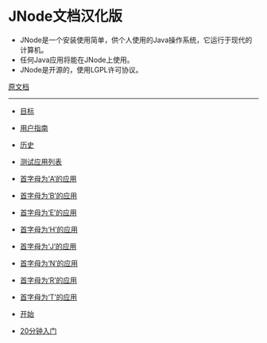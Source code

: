 # JNode文档汉化版 #
* JNode是一个安装使用简单，供个人使用的Java操作系统，它运行于现代的计算机。  
* 任何Java应用将能在JNode上使用。  
* JNode是开源的，使用LGPL许可协议。  

[原文档](http://www.jnode.org/docs)

---
* [目标](目标.md)

* [用户指南](目标.md)

 * [历史](历史.md)

 * [测试应用列表](测试应用列表.md)

 * [首字母为‘A’的应用](首字母为a.md)

 * [首字母为‘B’的应用](首字母为b的应用.md)

 * [首字母为‘E’的应用](首字母为e的应用.md)

 * [首字母为‘H’的应用](首字母为h的应用.md)

 * [首字母为‘J’的应用](首字母为j的应用.md)

 * [首字母为‘N’的应用](首字母为n的应用.md)

 * [首字母为‘R’的应用](首字母为r的应用.md)

 * [首字母为‘T’的应用](首字母为t的应用.md)

 * [开始](入门.md)

 * [20分钟入门](20分钟入门.md)








